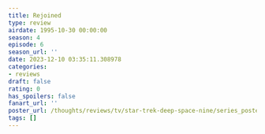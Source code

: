 ```yaml
---
title: Rejoined
type: review
airdate: 1995-10-30 00:00:00
season: 4
episode: 6
season_url: ''
date: 2023-12-10 03:35:11.308978
categories:
- reviews
draft: false
rating: 0
has_spoilers: false
fanart_url: ''
poster_url: /thoughts/reviews/tv/star-trek-deep-space-nine/series_poster.jpg
tags: []
---
```


